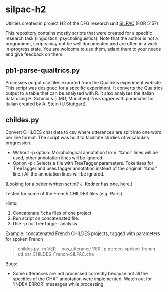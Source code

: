 # silpac-h2
Utilities created in project H2 of the DFG research unit [SILPAC](https://silpac.uni-mannheim.de) (FOR 5157)

This repository contains mostly scripts that were created for a specific research task (linguistics, psycholinguistics). Note that the author is not a programmer, scripts may not be well documented and are often in a work-in-progress state.
You are welcome to use them, adapt them to your needs and give feedback on them.

## pb1-parse-qualtrics.py

Processes output csv files exported from the Qualtrics experiment website. This script was designed for a specific experiment. It converts the Qualtrics output to a table that can be analysed with R. It also analyses the Italian data using H. Schmid's (LMU, München) _TreeTagger_ with paramater for Italian created by A. Stein (U Stuttgart).

## childes.py

Convert CHILDES chat data to csv where utterances are split into one word per line format.
The script was built to facilitate studies of vocabulary progression.

- Without -p option: Morphological annotation from '%mor' lines will be used, other annotation lines will be ignored.
- Option -p <parameters>: Selects a file with TreeTagger parameters.  Tokenises for TreeTagger and uses tagger annotation instead of the original '%mor' line.) All the annotation lines will be ignored.

(Looking for a better written script? J. Kodner has one, [here](https://github.com/jkodner05/method.git).)

Tested for some of the French CHILDES files (e.g. Paris).

Hints:

1. Concatenate *.cha files of one project
2. Run script on concatenated file.
3. Use -p <parameters> for TreeTagger analysis

Example: concatenated French CHILDES projects, tagged with parameters for spoken French

> childes.py -m VER --pos_utterance VER -p perceo-spoken-french-utf.par CHILDES-French-SILPAC.cha


Bugs:

- Some utterances are not processed correctly because not all the specifics of the CHAT annotation were implemented.  Watch out for 'INDEX ERROR' messages while processing.


